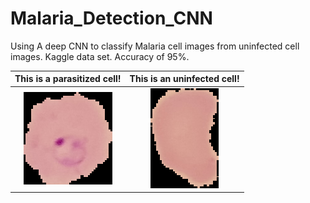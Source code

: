# Malaria_Detection_CNN
Using A deep CNN to classify Malaria cell images from uninfected cell images. Kaggle data set. Accuracy of 95%. 


This is a parasitized cell!  |  This is an uninfected cell!
:-------------------------:|:-------------------------:
![](https://github.com/TheMatrixMaster/Malaria_Detection_CNN/blob/master/Parasitized/C100P61ThinF_IMG_20150918_144104_cell_162.png)  |  ![](https://github.com/TheMatrixMaster/Malaria_Detection_CNN/blob/master/Uninfected/C201ThinF_IMG_20150930_142848_cell_241.png)

